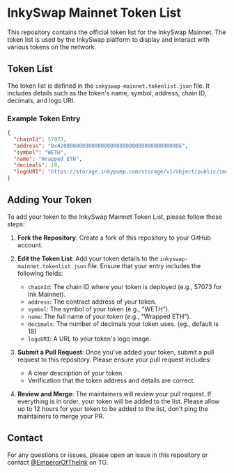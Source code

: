 # InkySwap Mainnet Token List

This repository contains the official token list for the InkySwap Mainnet. The token list is used by the InkySwap platform to display and interact with various tokens on the network.

## Token List

The token list is defined in the `inkyswap-mainnet.tokenlist.json` file. It includes details such as the token's name, symbol, address, chain ID, decimals, and logo URI.

### Example Token Entry

```json
{
  "chainId": 57073,
  "address": "0x4200000000000000000000000000000000000006",
  "symbol": "WETH",
  "name": "Wrapped ETH",
  "decimals": 18,
  "logoURI": "https://storage.inkypump.com/storage/v1/object/public/images/c253d7c5d4203783e31bde1d33e143f6a9ce1defac24ab5e06948847696b80a1.png"
}
```

## Adding Your Token

To add your token to the InkySwap Mainnet Token List, please follow these steps:

1. **Fork the Repository**: Create a fork of this repository to your GitHub account.

2. **Edit the Token List**: Add your token details to the `inkyswap-mainnet.tokenlist.json` file. Ensure that your entry includes the following fields:
   - `chainId`: The chain ID where your token is deployed (e.g., 57073 for Ink Mainnet).
   - `address`: The contract address of your token.
   - `symbol`: The symbol of your token (e.g., "WETH").
   - `name`: The full name of your token (e.g., "Wrapped ETH").
   - `decimals`: The number of decimals your token uses. (eg., default is 18)
   - `logoURI`: A URL to your token's logo image.

3. **Submit a Pull Request**: Once you've added your token, submit a pull request to this repository. Please ensure your pull request includes:
   - A clear description of your token.
   - Verification that the token address and details are correct.

4. **Review and Merge**: The maintainers will review your pull request. If everything is in order, your token will be added to the list. Please allow up to 12 hours for your token to be added to the list, don't ping the maintainers to merge your PR.

## Contact

For any questions or issues, please open an issue in this repository or contact [@EmperorOfTheInk](https://t.me/emperoroftheink) on TG.
